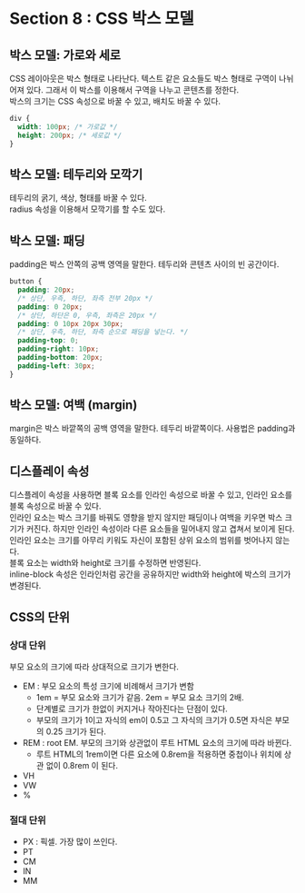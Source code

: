 # Section 8 : CSS 박스 모델

## 박스 모델: 가로와 세로

CSS 레이아웃은 박스 형태로 나타난다. 텍스트 같은 요소들도 박스 형태로 구역이 나뉘어져 있다. 그래서 이 박스를 이용해서 구역을 나누고 콘텐츠를 정한다.  
박스의 크기는 CSS 속성으로 바꿀 수 있고, 배치도 바꿀 수 있다.

```css
div {
  width: 100px; /* 가로값 */
  height: 200px; /* 세로값 */
}
```

## 박스 모델: 테두리와 모깍기

테두리의 굵기, 색상, 형태를 바꿀 수 있다.  
radius 속성을 이용해서 모깍기를 할 수도 있다.

## 박스 모델: 패딩

padding은 박스 안쪽의 공백 영역을 말한다. 테두리와 콘텐츠 사이의 빈 공간이다.

```css
button {
  padding: 20px;
  /* 상단, 우측, 하단, 좌측 전부 20px */
  padding: 0 20px;
  /* 상단, 하단은 0, 우측, 좌측은 20px */
  padding: 0 10px 20px 30px;
  /* 상단, 우측, 하단, 좌측 순으로 패딩을 넣는다. */
  padding-top: 0;
  padding-right: 10px;
  padding-bottom: 20px;
  padding-left: 30px;
}
```

## 박스 모델: 여백 (margin)

margin은 박스 바깥쪽의 공백 영역을 말한다. 테두리 바깥쪽이다.
사용법은 padding과 동일하다.

## 디스플레이 속성

디스플레이 속성을 사용하면 블록 요소를 인라인 속성으로 바꿀 수 있고, 인라인 요소를 블록 속성으로 바꿀 수 있다.  
인라인 요소는 박스 크기를 바꿔도 영향을 받지 않지만 패딩이나 여백을 키우면 박스 크기가 커진다. 하지만 인라인 속성이라 다른 요소들을 밀어내지 않고 겹쳐서 보이게 된다. 인라인 요소는 크기를 아무리 키워도 자신이 포함된 상위 요소의 범위를 벗어나지 않는다.  
블록 요소는 width와 height로 크기를 수정하면 반영된다.  
inline-block 속성은 인라인처럼 공간을 공유하지만 width와 height에 박스의 크기가 변경된다.

## CSS의 단위

### 상대 단위

부모 요소의 크기에 따라 상대적으로 크기가 변한다.

- EM : 부모 요소의 특성 크기에 비례해서 크기가 변함
  - 1em = 부모 요소와 크기가 같음. 2em = 부모 요소 크기의 2배.
  - 단계별로 크기가 한없이 커지거나 작아진다는 단점이 있다.
  - 부모의 크기가 1이고 자식의 em이 0.5고 그 자식의 크기가 0.5면 자식은 부모의 0.25 크기가 된다.
- REM : root EM. 부모의 크기와 상관없이 루트 HTML 요소의 크기에 따라 바뀐다.
  - 루트 HTML의 1rem이면 다른 요소에 0.8rem을 적용하면 중첩이나 위치에 상관 없이 0.8rem 이 된다.
- VH
- VW
- %

### 절대 단위

- PX : 픽셀. 가장 많이 쓰인다.
- PT
- CM
- IN
- MM

